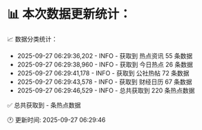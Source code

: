 📊 本次数据更新统计：
==========================

📈 数据分类统计：
- 2025-09-27 06:29:36,202 - INFO - 获取到 热点资讯 55 条数据
- 2025-09-27 06:29:38,960 - INFO - 获取到 今日热点 26 条数据
- 2025-09-27 06:29:41,178 - INFO - 获取到 公社热帖 72 条数据
- 2025-09-27 06:29:43,578 - INFO - 获取到 财经日历 67 条数据
- 2025-09-27 06:29:46,529 - INFO - 总共获取到 220 条热点数据

✅ 总共获取到 - 条热点数据

🕐 更新时间: 2025-09-27 06:29:46

